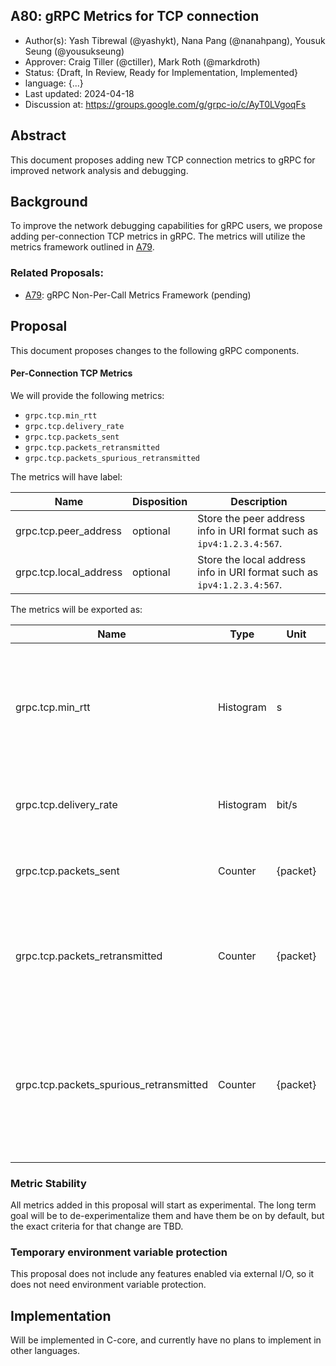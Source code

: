 A80: gRPC Metrics for TCP connection
----
* Author(s):  Yash Tibrewal (@yashykt), Nana Pang (@nanahpang), Yousuk Seung (@yousukseung)
* Approver: Craig Tiller (@ctiller), Mark Roth (@markdroth)
* Status: {Draft, In Review, Ready for Implementation, Implemented}
* language: {...}
* Last updated: 2024-04-18
* Discussion at: https://groups.google.com/g/grpc-io/c/AyT0LVgoqFs

## Abstract

This document proposes adding new TCP connection metrics to gRPC for improved network analysis and debugging.

## Background

To improve the network debugging capabilities for gRPC users, we propose adding per-connection TCP metrics in gRPC. The metrics will utilize the metrics framework outlined in  [A79].

### Related Proposals: 
* [A79]: gRPC Non-Per-Call Metrics Framework (pending)

[A79]: https://github.com/grpc/proposal/pull/421

## Proposal

This document proposes changes to the following gRPC components.

#### Per-Connection TCP Metrics

We will provide the following metrics:
- `grpc.tcp.min_rtt`
- `grpc.tcp.delivery_rate`
- `grpc.tcp.packets_sent`
- `grpc.tcp.packets_retransmitted`
- `grpc.tcp.packets_spurious_retransmitted`

The metrics will have label:

| Name        | Disposition | Description |
| ----------- | ----------- | ----------- |
| grpc.tcp.peer_address | optional | Store the peer address info in URI format such as `ipv4:1.2.3.4:567`. |
| grpc.tcp.local_address | optional | Store the local address info in URI format such as `ipv4:1.2.3.4:567`. |

The metrics will be exported as:

| Name          | Type  | Unit  | Labels  | Description |
| ------------- | ----- | ----- | ------- | ----------- |
| grpc.tcp.min_rtt | Histogram | s | grpc.tcp.peer_address, grpc.tcp.local_address | Records TCP's current estimate of minimum round trip time (RTT), typically used as an indication of the network health between two endpoints. |
| grpc.tcp.delivery_rate | Histogram | bit/s | grpc.tcp.peer_address, grpc.tcp.local_address | Records latest throughput measured of the TCP connection. |
| grpc.tcp.packets_sent | Counter | {packet} | grpc.tcp.peer_address, grpc.tcp.local_address | Records total packets TCP sends in the calculation period. |
| grpc.tcp.packets_retransmitted | Counter | {packet} | grpc.tcp.peer_address, grpc.tcp.local_address | Records total packets lost in the calculation period, including lost or spuriously retransmitted packets. |
| grpc.tcp.packets_spurious_retransmitted | Counter | {packet} | grpc.tcp.peer_address, grpc.tcp.local_address | Records total packets spuriously retransmitted packets in the calculation period. These are retransmissions that TCP later discovered unnecessary.|

### Metric Stability

All metrics added in this proposal will start as experimental. The long term goal will be to
de-experimentalize them and have them be on by default, but the exact
criteria for that change are TBD.

### Temporary environment variable protection

This proposal does not include any features enabled via external I/O, so
it does not need environment variable protection.

## Implementation

Will be implemented in C-core, and currently have no plans to implement in other languages.


